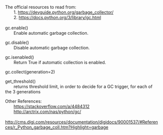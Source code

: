 The official resources to read from:  
  1. https://devguide.python.org/garbage_collector/  
  2. https://docs.python.org/3/library/gc.html  
    
gc.enable()  
  Enable automatic garbage collection.  
  
gc.disable()  
  Disable automatic garbage collection.  
  
gc.isenabled()  
  Return True if automatic collection is enabled.  
  
gc.collect(generation=2)  
  
get_threshold()  
  returns threshold limit, in order to decide for a GC trigger, for each of the 3 generations  
  
  
  
Other References:  
  https://stackoverflow.com/a/4484312  
  http://arctrix.com/nas/python/gc/  
  http://cms.digi.com/resources/documentation/digidocs/90001537/#References/r_Python_garbage_coll.htm?Highlight=garbage  
    
  
